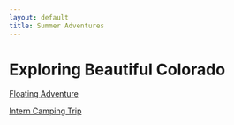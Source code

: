 ```yaml
---
layout: default
title: Summer Adventures
---
```


# Exploring Beautiful Colorado
[Floating Adventure](https://mjheinhold.github.io/focus-intern-2021/2021/06/12/Floating-Down-the-River)

[Intern Camping Trip](https://mjheinhold.github.io/focus-intern-2021/2021/07/07/Intern-Camping-Trip)
